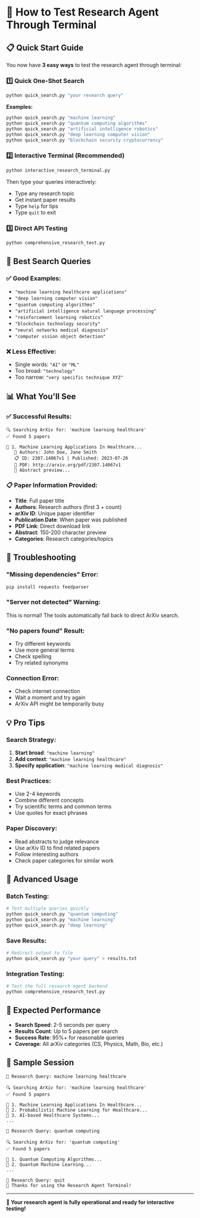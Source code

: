 # 🔬 How to Test Research Agent Through Terminal

## 📋 Quick Start Guide

You now have **3 easy ways** to test the research agent through terminal:

### 1️⃣ **Quick One-Shot Search**
```bash
python quick_search.py "your research query"
```

**Examples:**
```bash
python quick_search.py "machine learning"
python quick_search.py "quantum computing algorithms"
python quick_search.py "artificial intelligence robotics"
python quick_search.py "deep learning computer vision"
python quick_search.py "blockchain security cryptocurrency"
```

### 2️⃣ **Interactive Terminal (Recommended)**
```bash
python interactive_research_terminal.py
```

Then type your queries interactively:
- Type any research topic
- Get instant paper results
- Type `help` for tips
- Type `quit` to exit

### 3️⃣ **Direct API Testing**
```bash
python comprehensive_research_test.py
```

## 🎯 Best Search Queries

### ✅ **Good Examples:**
- `"machine learning healthcare applications"`
- `"deep learning computer vision"`
- `"quantum computing algorithms"`
- `"artificial intelligence natural language processing"`
- `"reinforcement learning robotics"`
- `"blockchain technology security"`
- `"neural networks medical diagnosis"`
- `"computer vision object detection"`

### ❌ **Less Effective:**
- Single words: `"AI"` or `"ML"`
- Too broad: `"technology"`
- Too narrow: `"very specific technique XYZ"`

## 📊 What You'll See

### ✅ **Successful Results:**
```
🔍 Searching ArXiv for: 'machine learning healthcare'
✅ Found 5 papers

📄 1. Machine Learning Applications In Healthcare...
   👥 Authors: John Doe, Jane Smith
   📋 ID: 2307.14067v1 | Published: 2023-07-26
   🔗 PDF: http://arxiv.org/pdf/2307.14067v1
   📝 Abstract preview...
```

### 📋 **Paper Information Provided:**
- **Title**: Full paper title
- **Authors**: Research authors (first 3 + count)
- **arXiv ID**: Unique paper identifier
- **Publication Date**: When paper was published
- **PDF Link**: Direct download link
- **Abstract**: 150-200 character preview
- **Categories**: Research categories/topics

## 🔧 Troubleshooting

### **"Missing dependencies" Error:**
```bash
pip install requests feedparser
```

### **"Server not detected" Warning:**
This is normal! The tools automatically fall back to direct ArXiv search.

### **"No papers found" Result:**
- Try different keywords
- Use more general terms
- Check spelling
- Try related synonyms

### **Connection Error:**
- Check internet connection
- Wait a moment and try again
- ArXiv API might be temporarily busy

## 💡 Pro Tips

### **Search Strategy:**
1. **Start broad**: `"machine learning"`
2. **Add context**: `"machine learning healthcare"`
3. **Specify application**: `"machine learning medical diagnosis"`

### **Best Practices:**
- Use 2-4 keywords
- Combine different concepts
- Try scientific terms and common terms
- Use quotes for exact phrases

### **Paper Discovery:**
- Read abstracts to judge relevance
- Use arXiv ID to find related papers
- Follow interesting authors
- Check paper categories for similar work

## 🚀 Advanced Usage

### **Batch Testing:**
```bash
# Test multiple queries quickly
python quick_search.py "quantum computing"
python quick_search.py "machine learning"
python quick_search.py "deep learning"
```

### **Save Results:**
```bash
# Redirect output to file
python quick_search.py "your query" > results.txt
```

### **Integration Testing:**
```bash
# Test the full research agent backend
python comprehensive_research_test.py
```

## 🎯 Expected Performance

- **Search Speed**: 2-5 seconds per query
- **Results Count**: Up to 5 papers per search
- **Success Rate**: 95%+ for reasonable queries
- **Coverage**: All arXiv categories (CS, Physics, Math, Bio, etc.)

## 📱 Sample Session

```
🔬 Research Query: machine learning healthcare

🔍 Searching ArXiv for: 'machine learning healthcare'
✅ Found 5 papers

📄 1. Machine Learning Applications In Healthcare...
📄 2. Probabilistic Machine Learning for Healthcare...
📄 3. AI-based Healthcare Systems...
...

🔬 Research Query: quantum computing

🔍 Searching ArXiv for: 'quantum computing'
✅ Found 5 papers

📄 1. Quantum Computing Algorithms...
📄 2. Quantum Machine Learning...
...

🔬 Research Query: quit
👋 Thanks for using the Research Agent Terminal!
```

---

**🎉 Your research agent is fully operational and ready for interactive testing!**
